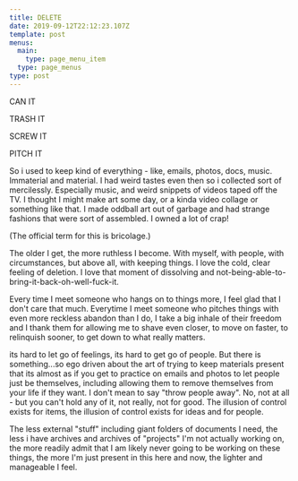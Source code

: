 ```yaml
---
title: DELETE
date: 2019-09-12T22:12:23.107Z
template: post
menus:
  main:
    type: page_menu_item
  type: page_menus
type: post
---
```

CAN IT 

TRASH IT

SCREW IT

PITCH IT

So i used to keep kind of everything - like, emails, photos, docs, music. Immaterial and material. I had weird tastes even then so i collected sort of mercilessly. Especially music, and weird snippets of videos taped off the TV. I thought I might make art some day, or a kinda video collage or something like that. I made oddball art out of garbage and had strange fashions that were sort of assembled. I owned a lot of crap!

(The official term for this is bricolage.)

The older I get, the more ruthless I become. With myself, with people, with circumstances, but above all, with keeping things. I love the cold, clear feeling of deletion. I love that moment of dissolving and not-being-able-to-bring-it-back-oh-well-fuck-it.

Every time I meet someone who hangs on to things more, I feel glad that I don't care that much. Everytime I meet someone who pitches things with even more reckless abandon than I do, I take a big inhale of their freedom and I thank them for allowing me to shave even closer, to move on faster, to relinquish sooner, to get down to what really matters.

its hard to let go of feelings, its hard to get go of people. But there is something...so ego driven about the art of trying to keep materials present that its almost as if you get to practice on emails and photos to let people just be themselves, including allowing them to remove themselves from your life if they want. I don't mean to say "throw people away". No, not at all - but you can't hold any of it, not really, not for good. The illusion of control exists for items, the illusion of control exists for ideas and for people.

The less external "stuff" including giant folders of documents I need, the less i have archives and archives of "projects" I'm not actually working on, the more readily admit that I am likely never going to be working on these things, the more I'm just present in this here and now, the lighter and manageable I feel.
